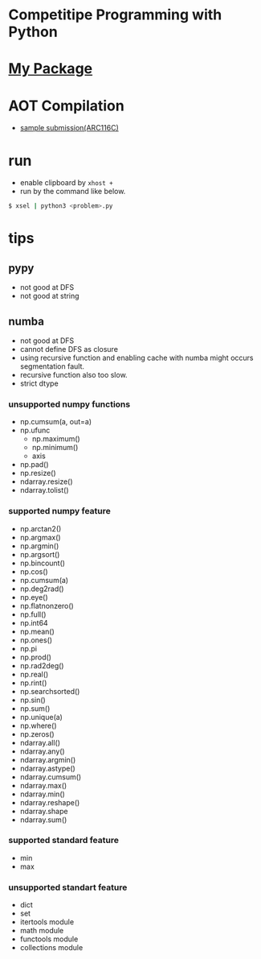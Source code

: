# Competitipe Programming with Python

# [My Package](https://github.com/kagemeka/py)


# AOT Compilation
- [sample submission(ARC116C)](https://atcoder.jp/contests/arc116/submissions/24436702)


# run
- enable clipboard by `xhost +`
- run by the command like below.
```sh
$ xsel | python3 <problem>.py
```



# tips
## pypy
- not good at DFS
- not good at string

## numba
- not good at DFS 
- cannot define DFS as closure 
- using recursive function and enabling cache with numba might occurs segmentation fault.
- recursive function also too slow.
- strict dtype


### unsupported numpy functions
- np.cumsum(a, out=a)
- np.ufunc
  - np.maximum()
  - np.minimum()
  - axis
- np.pad()
- np.resize()
- ndarray.resize()
- ndarray.tolist()

### supported numpy feature
- np.arctan2()
- np.argmax()
- np.argmin()
- np.argsort()
- np.bincount()
- np.cos()
- np.cumsum(a)
- np.deg2rad()
- np.eye()
- np.flatnonzero()
- np.full()
- np.int64
- np.mean()
- np.ones()
- np.pi
- np.prod()
- np.rad2deg()
- np.real()
- np.rint()
- np.searchsorted()
- np.sin()
- np.sum()
- np.unique(a)
- np.where()
- np.zeros()
- ndarray.all()
- ndarray.any()
- ndarray.argmin()
- ndarray.astype()
- ndarray.cumsum()
- ndarray.max()
- ndarray.min()
- ndarray.reshape()
- ndarray.shape
- ndarray.sum()



### supported standard feature 
- min
- max


### unsupported standart feature
- dict
- set
- itertools module
- math module 
- functools module
- collections module


